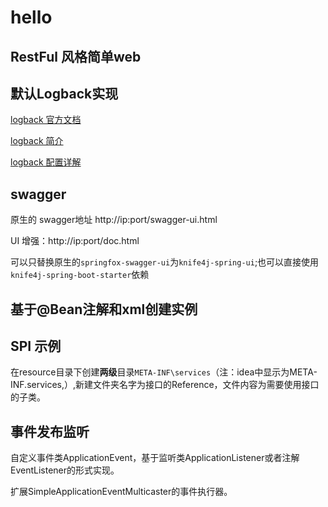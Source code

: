 # hello
## RestFul 风格简单web

## 默认Logback实现

[logback 官方文档](http://logback.qos.ch/documentation.html)

[logback 简介](https://www.cnblogs.com/scChen/p/14529805.html)

[logback 配置详解](https://www.cnblogs.com/scChen/p/14529963.html)

## swagger

原生的 swagger地址 http://ip:port/swagger-ui.html

UI 增强：http://ip:port/doc.html

可以只替换原生的`springfox-swagger-ui`为`knife4j-spring-ui`;也可以直接使用`knife4j-spring-boot-starter`依赖

## 基于@Bean注解和xml创建实例



## SPI 示例

在resource目录下创建**两级**目录`META-INF\services`（注：idea中显示为META-INF.services,）,新建文件夹名字为接口的Reference，文件内容为需要使用接口的子类。

## 事件发布监听

自定义事件类ApplicationEvent，基于监听类ApplicationListener或者注解EventListener的形式实现。

扩展SimpleApplicationEventMulticaster的事件执行器。







